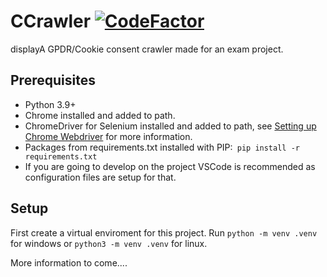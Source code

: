 # CCrawler [![CodeFactor](https://www.codefactor.io/repository/github/filipnyquist/ccrawler/badge?s=d646529acb9f30380abfc32df4ce462c37701a12)](https://www.codefactor.io/repository/github/filipnyquist/ccrawler)
displayA GPDR/Cookie consent crawler made for an exam project.

## Prerequisites
* Python 3.9+
* Chrome installed and added to path.
* ChromeDriver for Selenium installed and added to path, see [Setting up Chrome Webdriver](https://splinter.readthedocs.io/en/latest/drivers/chrome.html#setting-up-chrome-webdriver) for more information.
* Packages from requirements.txt installed with PIP:` pip install -r requirements.txt`
* If you are going to develop on the project VSCode is recommended as configuration files are setup for that.

## Setup
First create a virtual enviroment for this project.
Run `python -m venv .venv` for windows or `python3 -m venv .venv` for linux.

More information to come....